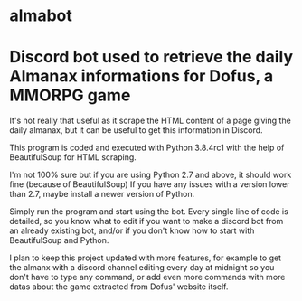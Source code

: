 # almabot
# Discord bot used to retrieve the daily Almanax informations for Dofus, a MMORPG game

It's not really that useful as it scrape the HTML content of a page giving the daily almanax,
but it can be useful to get this information in Discord.

This program is coded and executed with Python 3.8.4rc1 with the help of BeautifulSoup for HTML scraping.

I'm not 100% sure but if you are using Python 2.7 and above, it should work fine (because of BeautifulSoup)
If you have any issues with a version lower than 2.7, maybe install a newer version of Python.

Simply run the program and start using the bot. Every single line of code is detailed, so you know what to edit
if you want to make a discord bot from an already existing bot, and/or if you don't know how to start with BeautifulSoup and Python.

I plan to keep this project updated with more features, for example to get the almanx with a discord channel editing every day at midnight
so you don't have to type any command, or add even more commands with more datas about the game extracted from Dofus' website itself.
